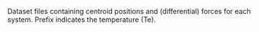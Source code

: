 Dataset files containing centroid positions and (differential) forces for each system. Prefix indicates the temperature (Te).
